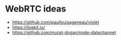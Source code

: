 # WebRTC ideas

* <https://github.com/paullouisageneau/violet>
* <https://livekit.io/>
* <https://github.com/murat-dogan/node-datachannel>
